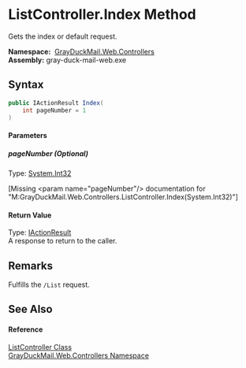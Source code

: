 ListController.Index Method
===========================
Gets the index or default request.

  **Namespace:**  [GrayDuckMail.Web.Controllers][1]  
  **Assembly:** gray-duck-mail-web.exe

Syntax
------

```csharp
public IActionResult Index(
	int pageNumber = 1
)
```

#### Parameters

##### *pageNumber* (Optional)
Type: [System.Int32][2]  

[Missing &lt;param name="pageNumber"/> documentation for "M:GrayDuckMail.Web.Controllers.ListController.Index(System.Int32)"]


#### Return Value
Type: [IActionResult][3]  
 A response to return to the caller. 

Remarks
-------
 Fulfills the `/List` request. 

See Also
--------

#### Reference
[ListController Class][4]  
[GrayDuckMail.Web.Controllers Namespace][1]  

[1]: ../README.md
[2]: https://docs.microsoft.com/dotnet/api/system.int32
[3]: https://docs.microsoft.com/dotnet/api/microsoft.aspnetcore.mvc.iactionresult
[4]: README.md